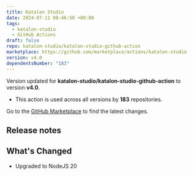 ```yaml
---
title: Katalon Studio
date: 2024-07-11 08:46:58 +00:00
tags:
  - katalon-studio
  - GitHub Actions
draft: false
repo: katalon-studio/katalon-studio-github-action
marketplace: https://github.com/marketplace/actions/katalon-studio
version: v4.0
dependentsNumber: "183"
---
```



Version updated for **katalon-studio/katalon-studio-github-action** to version **v4.0**.
- This action is used across all versions by **183** repositories.

Go to the [GitHub Marketplace](https://github.com/marketplace/actions/katalon-studio) to find the latest changes.

## Release notes

## What's Changed

* Upgraded to NodeJS 20
